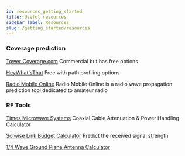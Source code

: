 ```yaml
---
id: resources_getting_started
title: Useful resources
sidebar_label: Resources
slug: /getting_started/resources
---
```


### Coverage prediction

[Tower Coverage.com](https://www.towercoverage.com/)
Commercial but has free options

[HeyWhat'sThat](http://www.heywhatsthat.com/)
Free with path profiling options

[Radio Mobile Online](https://www.ve2dbe.com/rmonline_s.asp)
Radio Mobile Online is a radio wave propagation prediction tool dedicated to amateur radio

### RF Tools

[Times Microwave Systems](https://www.timesmicrowave.com/calculator/?Product=RG-6&RunLength=10&Frequency=868)
Coaxial Cable Attenuation & Power Handling Calculator

[Solwise Link Budget Calculator](https://www.solwise.co.uk/link-budget.htm)
Predict the received signal strength

[1/4 Wave Ground Plane Antenna Calculator](https://m0ukd.com/calculators/quarter-wave-ground-plane-antenna-calculator/)